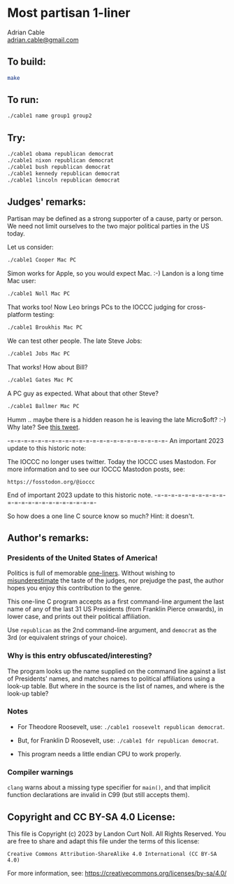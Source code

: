 # Most partisan 1-liner

Adrian Cable    
<adrian.cable@gmail.com>  

## To build:

```sh
make
```

## To run:

```sh
./cable1 name group1 group2
```

## Try:

```sh
./cable1 obama republican democrat
./cable1 nixon republican democrat
./cable1 bush republican democrat
./cable1 kennedy republican democrat
./cable1 lincoln republican democrat
```

## Judges' remarks:

Partisan may be defined as a strong supporter of a cause, party or person.
We need not limit ourselves to the two major political parties in the US today.

Let us consider:

```sh
./cable1 Cooper Mac PC
```

Simon works for Apple, so you would expect Mac.  :-)
Landon is a long time Mac user:

```sh
./cable1 Noll Mac PC
```

That works too!  Now Leo brings PCs to the IOCCC judging for cross-platform
testing:

```sh
./cable1 Broukhis Mac PC
```

We can test other people.  The late Steve Jobs:

```sh
./cable1 Jobs Mac PC
```

That works!  How about Bill?

```sh
./cable1 Gates Mac PC
```

A PC guy as expected.  What about that other Steve?

```sh
./cable1 Ballmer Mac PC
```

Humm .. maybe there is a hidden reason he is leaving the late Micro$oft? :-)
Why late?  See [this tweet](https://twitter.com/landonnoll/status/401582967123742720).

-=-=-=-=-=-=-=-=-=-=-=-=-=-=-=-=-=-=-=-=-=-=-=-
An important 2023 update to this historic note:

The IOCCC no longer uses twitter.  Today the IOCCC uses Mastodon.
For more information and to see our IOCCC Mastodon posts, see:

    https://fosstodon.org/@ioccc

End of important 2023 update to this historic note.
-=-=-=-=-=-=-=-=-=-=-=-=-=-=-=-=-=-=-=-=-=-=-=-

So how does a one line C source know so much?  Hint: it doesn't.

## Author's remarks:

### Presidents of the United States of America!

Politics is full of memorable
[one-liners](https://rationalwiki.org/wiki/Politics#Famous_quotes). Without wishing to
[misunderestimate](https://www.youtube.com/watch?v=JhmdEq3JhoY)
the taste of the judges, nor prejudge the past, the author hopes you enjoy this
contribution to the genre.

This one-line C program accepts as a first command-line argument the last name
of any of the last 31 US Presidents (from Franklin Pierce onwards), in lower
case, and prints out their political affiliation.

Use `republican` as the 2nd command-line argument, and `democrat` as the 3rd (or
equivalent strings of your choice).

### Why is this entry obfuscated/interesting?

The program looks up the name supplied on the command line against a list of
Presidents' names, and matches names to political affiliations using a look-up
table. But where in the source is the list of names, and where is the look-up
table?

### Notes

- For Theodore Roosevelt, use: `./cable1 roosevelt republican democrat`.

- But, for Franklin D Roosevelt, use: `./cable1 fdr republican democrat`.

- This program needs a little endian CPU to work properly.

### Compiler warnings

`clang` warns about a missing type specifier for `main()`, and that implicit
function declarations are invalid in C99 (but still accepts them).

## Copyright and CC BY-SA 4.0 License:

This file is Copyright (c) 2023 by Landon Curt Noll.  All Rights Reserved.
You are free to share and adapt this file under the terms of this license:

    Creative Commons Attribution-ShareAlike 4.0 International (CC BY-SA 4.0)

For more information, see: https://creativecommons.org/licenses/by-sa/4.0/
